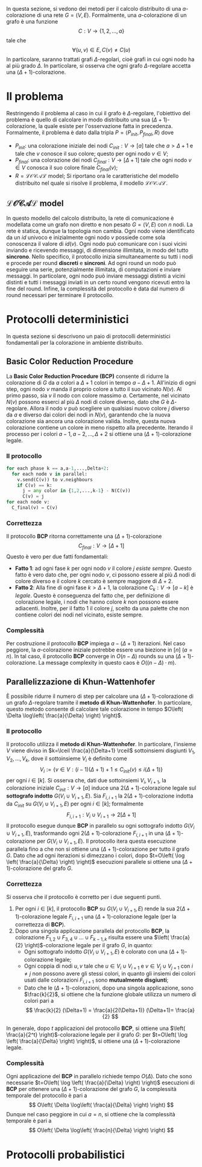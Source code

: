 In questa sezione, si vedono dei metodi per il calcolo distribuito di una $a$-colorazione di una rete $G=(V,E)$. Formalmente, una $a$-colorazione di un grafo è una funzione
$$
C: V \to \{ 1,2,\dots, a\}
$$
tale che
$$
\forall(u,v) \in E, C(v) \neq C(u)
$$
In particolare, saranno trattati grafi $\Delta$-regolari, cioè grafi in cui ogni nodo ha al più grado $\Delta$. In particolare, si osserva che ogni grafo $\Delta$-regolare accetta una $(\Delta+1)$-colorazione.
# Il problema
Restringendo il problema al caso in cui il grafo è $\Delta$-regolare, l'obiettivo del problema è quello di calcolare in modo distribuito una sua $(\Delta+1)$-colorazione, la quale esiste per l'osservazione fatta in precedenza.
Formalmente, il problema è dato dalla tripla $P = \langle P_{init}, P_{final}, R \rangle$ dove
- $P_{init}$: una colorazione iniziale dei nodi $C_{init}: V \to [a]$ tale che $a > \Delta+1$ e tale che $v$ conosce il suo colore; questo per ogni nodo $v \in V$;
- $P_{final}$: una colorazione dei nodi $C_{final}:V\to [\Delta+1]$ tale che ogni nodo $v \in V$ conosca il suo colore finale $C_{final}(v)$;
- $R = \mathcal{LOCAL}\text{ model}$;
Si riportano ora le caratteristiche del modello distribuito nel quale si risolve il problema, il modello $\mathcal{LOCAL}$.
## $\mathcal{LOCAL}$ model
In questo modello del calcolo distribuito, la rete di comunicazione è modellata come un grafo non diretto e non pesato $G=(V,E)$ con $n$ nodi. La rete è statica, dunque la topologia non cambia. Ogni nodo viene identificato da un $id$ univoco e inizialmente ogni nodo $v$ possiede come sola conoscenza il valore di $id(v)$. Ogni nodo può comunicare con i suoi vicini inviando e ricevendo messaggi, di dimensione illimitata, in modo del tutto **sincrono**. Nello specifico, il protocollo inizia simultaneamente su tutti i nodi e procede per round **discreti** e **sincroni**. Ad ogni round un nodo può eseguire una serie, potenzialmente illimitata, di computazioni e inviare messaggi. In particolare, ogni nodo può inviare messaggi distinti a vicini distinti e tutti i messaggi inviati in un certo round vengono ricevuti entro la fine del round. Infine, la complessità del protocollo è data dal numero di round necessari per terminare il protocollo.
# Protocolli deterministici
In questa sezione si descrivono un paio di protocolli deterministici fondamentali per la colorazione in ambiente distribuito.
## Basic Color Reduction Procedure
La **Basic Color Reduction Procedure (BCP)** consente di ridurre la colorazione di $G$ da $a$ colori a $\Delta+1$ colori in tempo $a-\Delta+1$.
All'inizio di ogni step, ogni nodo $v$ manda il proprio colore a tutto il suo vicinato $N(v)$. Al primo passo, sia $v$ il nodo con colore massimo $a$. Certamente, nel vicinato $N(v)$ possono esserci al più $\Delta$ nodi di colore diverso, dato che $G$ è $\Delta$-regolare. Allora il nodo $v$ può scegliere un qualsiasi nuovo colore $j$ diverso da $a$ e diverso dai colori dei nodi in $N(v)$, garantendo che la nuova colorazione sia ancora una colorazione valida. Inoltre, questa nuova colorazione contiene un colore in meno rispetto alla precedente. Iterando il processo per i colori $a-1, a-2,\dots,\Delta+2$ si ottiene una $(\Delta+1)$-colorazione legale.
### Il protocollo
```python
for each phase k == a,a-1,...,Delta+2:
  for each node v in parallel:
    v.send(C(v)) to v.neighbours
    if C(v) == k:
	  j = any color in {1,2,...,k-1} - N(C(v))
	  C(v) = j
for each node v:
  C_final(v) = C(v)
```
### Correttezza
Il protocollo **BCP** ritorna correttamente una $(\Delta+1)$-colorazione
$$
C_{final}: V \to[\Delta+1]
$$
Questo è vero per due fatti fondamentali:
- **Fatto 1**: ad ogni fase $k$ per ogni nodo $v$ il colore $j$ *esiste sempre*. Questo fatto è vero dato che, per ogni nodo $v$, ci possono essere al più $\Delta$ nodi di colore diverso e il colore $k$ cercato è sempre maggiore di $\Delta+2$.
- **Fatto 2**: Alla fine di ogni fase $k>\Delta+1$, la colorazione $C_k: V \to [a-k]$ è *legale*. Questo è conseguenza del fatto che, per definizione di colorazione legale, i nodi che hanno colore $k$ non possono essere adiacenti. Inoltre, per il fatto 1 il colore $j$, scelto da una palette che non contiene colori dei nodi nel vicinato, esiste sempre.
### Complessità
Per costruzione il protocollo **BCP** impiega $a-(\Delta+1)$ iterazioni. Nel caso peggiore, la $a$-colorazione iniziale potrebbe essere una biezione in $[n]$ ($a=n$). In tal caso, il protocollo **BCP** converge in $O(n-\Delta)$ rounds su una $(\Delta+1)$-colorazione.
La message complexity in questo caos è $O((n-\Delta)\cdot m)$.
## Parallelizzazione di Khun-Wattenhofer
È possibile ridurre il numero di step per calcolare una $(\Delta+1)$-colorazione di un grafo $\Delta$-regolare tramite il **metodo di Khun-Wattenhofer**. In particolare, questo metodo consente di calcolare tale colorazione in tempo $O\left( \Delta \log\left( \frac{a}{\Delta} \right) \right)$.
### Il protocollo
Il protocollo utilizza il **metodo di Khun-Wattenhofer**. In particolare, l'insieme $V$ viene diviso in $k=\lceil \frac{a}{\Delta+1} \rceil$ sottoinsiemi disgiunti $V_1, V_2, \dots, V_k$, dove il sottoinsieme $V_i$ è definito come
$$
V_{i}:= \{ v \in V: (i-1)(\Delta+1)+1 \leqslant C_{init}(v) \leqslant i(\Delta+1) \} 
$$
per ogni $i \in [k]$.
Si osserva che, dati due sottoinsiemi $V_i,V_{i+1}$, la colorazione iniziale $C_{init}: V\to[a]$ induce una $2(\Delta+1)$-colorazione legale sul **sottografo indotto** $G(V_i \cup V_{i+1},E)$.
Sia $F_{i,i+1}$ la $2(\Delta+1)$-colorazione indotta da $C_{init}$ su $G(V_i \cup V_{i+1},E)$ per ogni $i \in [k]$; formalmente
$$
F_{i,i+1}: V_{i} \cup V_{i+1}\to 2[\Delta+1]
$$
Il protocollo esegue dunque **BCP** in parallelo su ogni sottografo indotto $G(V_i \cup V_{i+1},E)$, trasformando ogni $2(\Delta+1)$-colorazione $F_{i,i+1}$ in una $(\Delta+1)$-colorazione per $G(V_i \cup V_{i+1},E)$.
Il protocollo itera questa esecuzione parallela fino a che non si ottiene una $(\Delta+1)$-colorazione per tutto il grafo $G$. Dato che ad ogni iterazioni si dimezzano i colori, dopo $t=O\left( \log \left( \frac{a}{\Delta} \right) \right)$ esecuzioni parallele si ottiene una $(\Delta+1)$-colorazione del grafo $G$.
### Correttezza
Si osserva che il protocollo è corretto per i due seguenti punti.
1. Per ogni $i \in [k]$, il protocollo **BCP** su $G(V_i \cup V_{i+1},E)$ rende la sua $2(\Delta+1)$-colorazione legale $F_{i,i+1}$ una $(\Delta+1)$-colorazione legale (per la correttezza di **BCP**). 
2. Dopo una singola applicazione parallela del protocollo **BCP**, la colorazione $F_{1,2} \cup F_{3,4} \cup \dots \cup F_{k-1,k}$ risulta essere una $\left( \frac{a}{2} \right)$-colorazione legale per il grafo $G$, in quanto:
	- Ogni sottografo indotto $G(V_i \cup V_{i+1},E)$ è colorato con una $(\Delta+1)$-colorazione legale;
	- Ogni coppia di nodi $u,v$ tale che $u \in V_i \cup V_{i+1}$ e $v \in V_j \cup V_{j+1}$ con $i \neq j$ non possono avere gli stessi colori, in quanto gli insiemi dei colori usati dalle colorazioni $F_{i,i+1}$ sono **mutualmente disgiunti**;
	- Dato che le $(\Delta+1)$-colorazioni, dopo una singola applicazione, sono $\frac{k}{2}$, si ottiene che la funzione globale utilizza un numero di colori pari a
$$
\frac{k}{2} (\Delta+1) = \frac{a}{2(\Delta+1)} (\Delta+1)= \frac{a}{2}
$$

In generale, dopo $t$ applicazioni del protocollo **BCP**, si ottiene una $\left( \frac{a}{2^t} \right)$-colorazione legale per il grafo $G$: per $t=O\left( \log \left( \frac{a}{\Delta} \right) \right)$, si ottiene una $(\Delta+1)$-colorazione legale.
### Complessità
Ogni applicazione del **BCP** in parallelo richiede tempo $O(\Delta)$. Dato che sono necessarie $t=O\left( \log \left( \frac{a}{\Delta} \right) \right)$ esecuzioni di **BCP** per ottenere una $(\Delta+1)$-colorazione del grafo $G$, la complessità temporale del protocollo è pari a
$$
O\left( \Delta \log\left( \frac{a}{\Delta} \right) \right)
$$
Dunque nel caso peggiore in cui $a=n$, si ottiene che la complessità temporale è pari a
$$
O\left( \Delta \log\left( \frac{n}{\Delta} \right) \right)
$$
# Protocolli probabilistici
